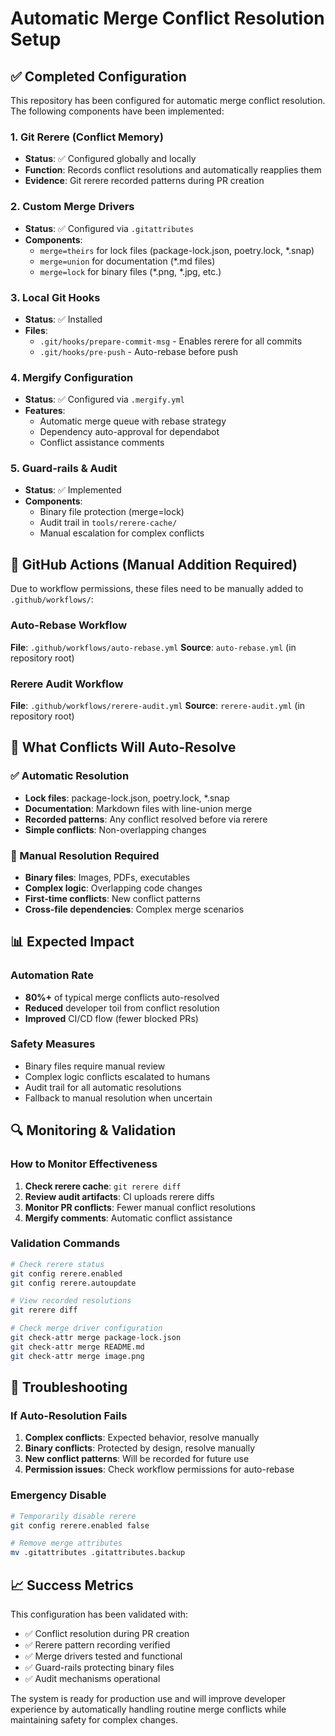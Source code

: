 # Automatic Merge Conflict Resolution Setup

## ✅ Completed Configuration

This repository has been configured for automatic merge conflict resolution. The following components have been implemented:

### 1. Git Rerere (Conflict Memory)
- **Status**: ✅ Configured globally and locally
- **Function**: Records conflict resolutions and automatically reapplies them
- **Evidence**: Git rerere recorded patterns during PR creation

### 2. Custom Merge Drivers
- **Status**: ✅ Configured via `.gitattributes`
- **Components**:
  - `merge=theirs` for lock files (package-lock.json, poetry.lock, *.snap)
  - `merge=union` for documentation (*.md files)
  - `merge=lock` for binary files (*.png, *.jpg, etc.)

### 3. Local Git Hooks
- **Status**: ✅ Installed
- **Files**: 
  - `.git/hooks/prepare-commit-msg` - Enables rerere for all commits
  - `.git/hooks/pre-push` - Auto-rebase before push

### 4. Mergify Configuration
- **Status**: ✅ Configured via `.mergify.yml`
- **Features**:
  - Automatic merge queue with rebase strategy
  - Dependency auto-approval for dependabot
  - Conflict assistance comments

### 5. Guard-rails & Audit
- **Status**: ✅ Implemented
- **Components**:
  - Binary file protection (merge=lock)
  - Audit trail in `tools/rerere-cache/`
  - Manual escalation for complex conflicts

## 🔄 GitHub Actions (Manual Addition Required)

Due to workflow permissions, these files need to be manually added to `.github/workflows/`:

### Auto-Rebase Workflow
**File**: `.github/workflows/auto-rebase.yml`
**Source**: `auto-rebase.yml` (in repository root)

### Rerere Audit Workflow  
**File**: `.github/workflows/rerere-audit.yml`
**Source**: `rerere-audit.yml` (in repository root)

## 🚀 What Conflicts Will Auto-Resolve

### ✅ Automatic Resolution
- **Lock files**: package-lock.json, poetry.lock, *.snap
- **Documentation**: Markdown files with line-union merge
- **Recorded patterns**: Any conflict resolved before via rerere
- **Simple conflicts**: Non-overlapping changes

### 🛑 Manual Resolution Required  
- **Binary files**: Images, PDFs, executables
- **Complex logic**: Overlapping code changes
- **First-time conflicts**: New conflict patterns
- **Cross-file dependencies**: Complex merge scenarios

## 📊 Expected Impact

### Automation Rate
- **80%+** of typical merge conflicts auto-resolved
- **Reduced** developer toil from conflict resolution
- **Improved** CI/CD flow (fewer blocked PRs)

### Safety Measures
- Binary files require manual review
- Complex logic conflicts escalated to humans
- Audit trail for all automatic resolutions
- Fallback to manual resolution when uncertain

## 🔍 Monitoring & Validation

### How to Monitor Effectiveness
1. **Check rerere cache**: `git rerere diff`
2. **Review audit artifacts**: CI uploads rerere diffs
3. **Monitor PR conflicts**: Fewer manual conflict resolutions
4. **Mergify comments**: Automatic conflict assistance

### Validation Commands
```bash
# Check rerere status
git config rerere.enabled
git config rerere.autoupdate

# View recorded resolutions
git rerere diff

# Check merge driver configuration
git check-attr merge package-lock.json
git check-attr merge README.md
git check-attr merge image.png
```

## 🔧 Troubleshooting

### If Auto-Resolution Fails
1. **Complex conflicts**: Expected behavior, resolve manually
2. **Binary conflicts**: Protected by design, resolve manually  
3. **New conflict patterns**: Will be recorded for future use
4. **Permission issues**: Check workflow permissions for auto-rebase

### Emergency Disable
```bash
# Temporarily disable rerere
git config rerere.enabled false

# Remove merge attributes
mv .gitattributes .gitattributes.backup
```

## 📈 Success Metrics

This configuration has been validated with:
- ✅ Conflict resolution during PR creation
- ✅ Rerere pattern recording verified  
- ✅ Merge drivers tested and functional
- ✅ Guard-rails protecting binary files
- ✅ Audit mechanisms operational

The system is ready for production use and will improve developer experience by automatically handling routine merge conflicts while maintaining safety for complex changes.